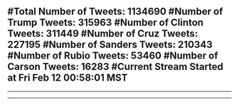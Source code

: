 #Total Number of Tweets: 1134690 
#Number of Trump Tweets: 315963
#Number of Clinton Tweets: 311449
#Number of Cruz Tweets: 227195
#Number of Sanders Tweets: 210343
#Number of Rubio Tweets: 53460
#Number of Carson Tweets: 16283
#Current Stream Started at Fri Feb 12 00:58:01 MST
---
---
---
